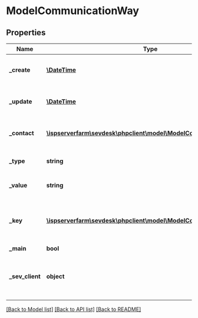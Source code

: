 # ModelCommunicationWay

## Properties
Name | Type | Description | Notes
------------ | ------------- | ------------- | -------------
**_create** | [**\DateTime**](\DateTime.md) | date the communication way was created | [optional] 
**_update** | [**\DateTime**](\DateTime.md) | date the communication way was last updated | [optional] 
**_contact** | [**\ispserverfarm\sevdesk\phpclient\model\ModelContact**](ModelContact.md) | Contact to which the communication way refers | [optional] 
**_type** | **string** | type of the communication way | [optional] 
**_value** | **string** | value of the communication way | [optional] 
**_key** | [**\ispserverfarm\sevdesk\phpclient\model\ModelCommunicationWayKey**](ModelCommunicationWayKey.md) | the communication way key to which the communication way refers | [optional] 
**_main** | **bool** |  | [optional] 
**_sev_client** | **object** | sevClient is the unique id every customer has and is used in nearly all operations | [optional] 

[[Back to Model list]](../README.md#documentation-for-models) [[Back to API list]](../README.md#documentation-for-api-endpoints) [[Back to README]](../README.md)


